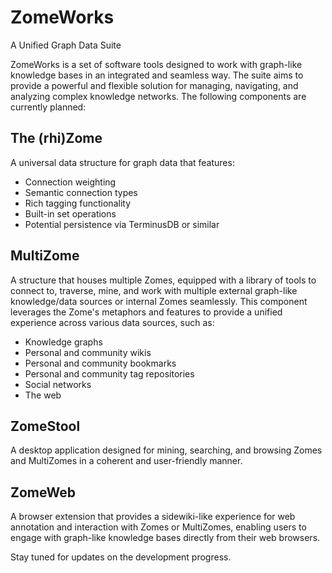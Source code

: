 # ZomeWorks

A Unified Graph Data Suite

ZomeWorks is a set of software tools designed to work with graph-like knowledge bases in an integrated and seamless way. The suite aims to provide a powerful and flexible solution for managing, navigating, and analyzing complex knowledge networks. The following components are currently planned:

## The (rhi)Zome

A universal data structure for graph data that features:

-   Connection weighting
-   Semantic connection types
-   Rich tagging functionality
-   Built-in set operations
-   Potential persistence via TerminusDB or similar

## MultiZome

A structure that houses multiple Zomes, equipped with a library of tools to connect to, traverse, mine, and work with multiple external graph-like knowledge/data sources or internal Zomes seamlessly. This component leverages the Zome's metaphors and features to provide a unified experience across various data sources, such as:

-   Knowledge graphs
-   Personal and community wikis
-   Personal and community bookmarks
-   Personal and community tag repositories
-   Social networks
-   The web

## ZomeStool

A desktop application designed for mining, searching, and browsing Zomes and MultiZomes in a coherent and user-friendly manner.

## ZomeWeb

A browser extension that provides a sidewiki-like experience for web annotation and interaction with Zomes or MultiZomes, enabling users to engage with graph-like knowledge bases directly from their web browsers.

Stay tuned for updates on the development progress.

